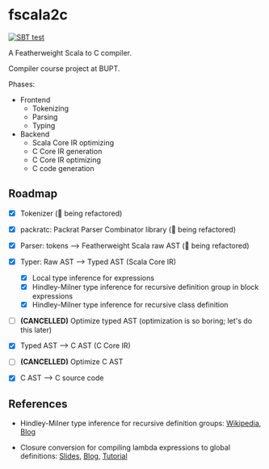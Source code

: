# fscala2c
 [![SBT test](https://github.com/Linyxus/fscala2c/actions/workflows/ci.yml/badge.svg)](https://github.com/Linyxus/fscala2c/actions/workflows/ci.yml)

 A Featherweight Scala to C compiler.
 
 Compiler course project at BUPT.
 
 Phases:

 - Frontend
   - Tokenizing
   - Parsing
   - Typing
 - Backend
   - Scala Core IR optimizing
   - C Core IR generation
   - C Core IR optimizing
   - C code generation

 ## Roadmap
 
 - [X] Tokenizer (:construction: being refactored)
 
 - [X] packratc: Packrat Parser Combinator library (:construction: being refactored)
 
 - [X] Parser: tokens --> Featherweight Scala raw AST (:construction: being refactored)
 
 - [X] Typer: Raw AST --> Typed AST (Scala Core IR)
   - [X] Local type inference for expressions
   - [X] Hindley-Milner type inference for recursive definition group in block expressions
   - [X] Hindley-Milner type inference for recursive class definition
 
 - [ ] **(CANCELLED)** Optimize typed AST (optimization is so boring; let's do this later)
 
 - [X] Typed AST --> C AST (C Core IR)
 
 - [ ] **(CANCELLED)** Optimize C AST
 
 - [X] C AST --> C source code

 ## References

 - Hindley-Milner type inference for recursive definition groups:
   [Wikipedia](https://en.wikipedia.org/wiki/Hindley%E2%80%93Milner_type_system),
   [Blog](https://blog.linyxus.xyz/posts/hm-type-inference-for-stlc/)

 - Closure conversion for compiling lambda expressions to global definitions:
   [Slides](http://lampwww.epfl.ch/teaching/archive/advanced_compiler/2007/resources/slides/act-2007-05-closure-conversion.pdf),
   [Blog](http://matt.might.net/articles/closure-conversion/),
   [Tutorial](https://craftinginterpreters.com/closures.html)
